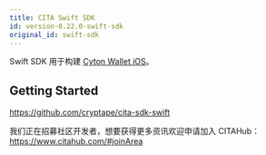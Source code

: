 ```yaml
---
title: CITA Swift SDK
id: version-0.22.0-swift-sdk
original_id: swift-sdk
---
```

Swift SDK 用于构建 [Cyton Wallet iOS](https://github.com/cryptape/cyton-ios)。

## Getting Started

https://github.com/cryptape/cita-sdk-swift

我们正在招募社区开发者，想要获得更多资讯欢迎申请加入 CITAHub：https://www.citahub.com/#joinArea